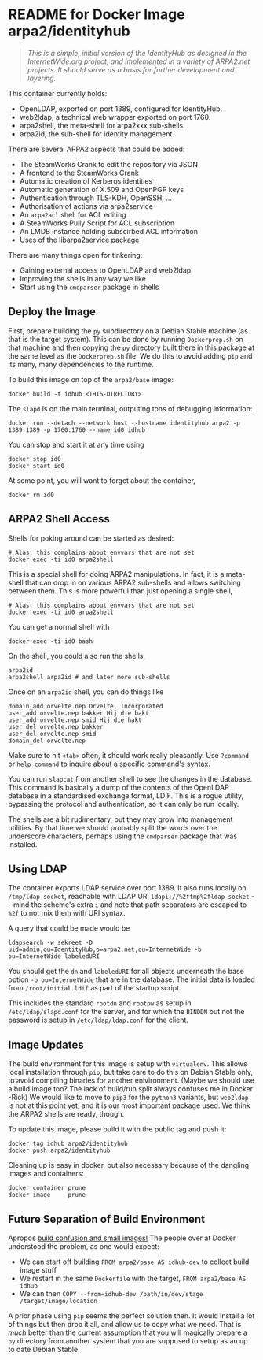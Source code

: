 # README for Docker Image arpa2/identityhub

> *This is a simple, initial version of the IdentityHub
> as designed in the InternetWide.org project, and implemented
> in a variety of ARPA2.net projects.  It should serve as a
> basis for further development and layering.*

This container currently holds:

  * OpenLDAP, exported on port 1389, configured for IdentityHub.
  * web2ldap, a technical web wrapper exported on port 1760.
  * arpa2shell, the meta-shell for arpa2xxx sub-shells.
  * arpa2id, the sub-shell for identity management.

There are several ARPA2 aspects that could be added:

  * The SteamWorks Crank to edit the repository via JSON
  * A frontend to the SteamWorks Crank
  * Automatic creation of Kerberos identities
  * Automatic generation of X.509 and OpenPGP keys
  * Authentication through TLS-KDH, OpenSSH, ...
  * Authorisation of actions via arpa2service
  * An `arpa2acl` shell for ACL editing
  * A SteamWorks Pully Script for ACL subscription
  * An LMDB instance holding subscirbed ACL information
  * Uses of the libarpa2service package

There are many things open for tinkering:

  * Gaining external access to OpenLDAP and web2ldap
  * Improving the shells in any way we like
  * Start using the `cmdparser` package in shells


## Deploy the Image

First, prepare building the `py` subdirectory on a Debian
Stable machine (as that is the target system).  This can
be done by running `Dockerprep.sh` on that machine and
then copying the `py` directory built there in this package
at the same level as the `Dockerprep.sh` file.  We do this
to avoid adding `pip` and its many, many dependencies to
the runtime.

To build this image on top of the `arpa2/base` image:

```
docker build -t idhub <THIS-DIRECTORY>
```

The `slapd` is on the main terminal, outputing tons of debugging
information:

```
docker run --detach --network host --hostname identityhub.arpa2 -p 1389:1389 -p 1760:1760 --name id0 idhub
```

You can stop and start it at any time using

```
docker stop id0
docker start id0
```

At some point, you will want to forget about the container,

```
docker rm id0
```

## ARPA2 Shell Access

Shells for poking around can be started as desired:

```
# Alas, this complains about envvars that are not set
docker exec -ti id0 arpa2shell
```

This is a special shell for doing ARPA2 manipulations.
In fact, it is a meta-shell that can drop in on various
ARPA2 sub-shells and allows switching between them.
This is more powerful than just opening a single shell,

```
# Alas, this complains about envvars that are not set
docker exec -ti id0 arpa2shell
```

You can get a normal shell with

```
docker exec -ti id0 bash
```

On the shell, you could also run the shells,

```
arpa2id
arpa2shell arpa2id # and later more sub-shells
```

Once on an `arpa2id` shell, you can do things like

```
domain_add orvelte.nep Orvelte, Incorporated
user_add orvelte.nep bakker Hij die bakt
user_add orvelte.nep smid Hij die hakt
user_del orvelte.nep bakker
user_del orvelte.nep smid
domain_del orvelte.nep
```

Make sure to hit `<tab>` often, it should work really
pleasantly.  Use `?command` or `help command` to inquire
about a specific command's syntax.

You can run `slapcat` from another shell to see the
changes in the database.  This command is basically
a dump of the contents of the OpenLDAP database in a
standardised exchange format, LDIF.  This is a rogue
utility, bypassing the protocol and authentication,
so it can only be run locally.

The shells are a bit rudimentary, but they may grow
into management utilities.  By that time we should
probably split the words over the underscore characters,
perhaps using the `cmdparser` package that was installed.


## Using LDAP

The container exports LDAP service over port 1389.
It also runs locally on `/tmp/ldap-socket`, reachable with LDAP URI
`ldapi://%2ftmp%2fldap-socket` -- mind the scheme's extra `i` and note
that path separators are escaped to `%2f` to not mix them with URI syntax.

A query that could be made would be

```
ldapsearch -w sekreet -D uid=admin,ou=IdentityHub,o=arpa2.net,ou=InternetWide -b ou=InternetWide labeledURI
```

You should get the `dn` and `labeledURI` for all objects underneath the
base option `-b ou=InternetWide` that are in the database.  The initial data
is loaded from `/root/initial.ldif` as part of the startup script.

This includes the standard `rootdn` and `rootpw` as setup
in `/etc/ldap/slapd.conf` for the server, and for which the `BINDDN` but
not the password is setup in `/etc/ldap/ldap.conf` for the client.


## Image Updates

The build environment for this image is setup with `virtualenv`.
This allows local installation through `pip`, but take care to
do this on Debian Stable only, to avoid compiling binaries for
another enivironment.  (Maybe we should use a build image too?
The lack of build/run split always confuses me in Docker -Rick)
We would like to move to `pip3` for the `python3` variants, but
`web2ldap` is not at this point yet, and it is our most important
package used.  We think the ARPA2 shells are ready, though.

To update this image, please build it with the public tag and
push it:

```
docker tag idhub arpa2/identityhub
docker push arpa2/identityhub
```

Cleaning up is easy in docker, but also necessary because of
the dangling images and containers:

```
docker container prune
docker image     prune
```

## Future Separation of Build Environment

Apropos [build confusion and small images!](https://docs.docker.com/develop/develop-images/multistage-build/#use-multi-stage-builds) The people over at Docker understood the problem, as one would expect:

  * We can start off building `FROM arpa2/base AS idhub-dev` to collect build image stuff
  * We restart in the same `Dockerfile` with the target, `FROM arpa2/base AS idhub`
  * We can then `COPY --from=idhub-dev /path/in/dev/stage /target/image/location`

A prior phase using `pip` seems the perfect solution then.  It would install a lot of
things but then drop it all, and allow us to copy what we need.  That is *much* better
than the current assumption that you will magically prepare a `py` directory from
another system that you are supposed to setup as an up to date Debian Stable.

